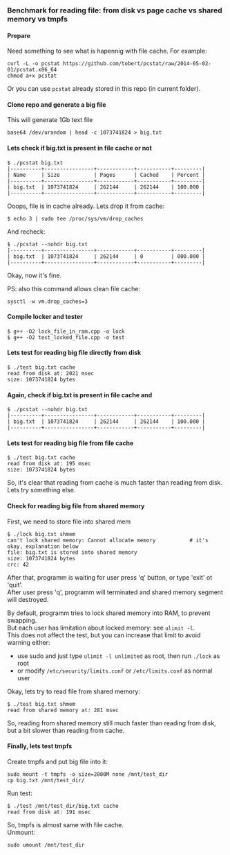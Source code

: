 ### Benchmark for reading file: from disk vs page cache vs shared memory vs tmpfs

#### Prepare
Need something to see what is hapennig with file cache. For example:
```
curl -L -o pcstat https://github.com/tobert/pcstat/raw/2014-05-02-01/pcstat.x86_64
chmod a+x pcstat
```

Or you can use `pcstat` already stored in this repo (in current folder).

#### Clone repo and generate a big file
This will generate 1Gb text file
```
base64 /dev/urandom | head -c 1073741824 > big.txt
```

#### Lets check if big.txt is present in file cache or not
```
$ ./pcstat big.txt 
|----------+----------------+------------+-----------+---------|
| Name     | Size           | Pages      | Cached    | Percent |
|----------+----------------+------------+-----------+---------|
| big.txt  | 1073741824     | 262144     | 262144    | 100.000 |
|----------+----------------+------------+-----------+---------|
```
Ooops, file is in cache already. Lets drop it from cache:
```
$ echo 3 | sudo tee /proc/sys/vm/drop_caches
```
And recheck:
```
$ ./pcstat --nohdr big.txt 
|----------+----------------+------------+-----------+---------|
| big.txt  | 1073741824     | 262144     | 0         | 000.000 |
|----------+----------------+------------+-----------+---------|
```
Okay, now it's fine.

PS: also this command allows clean file cache:
```
sysctl -w vm.drop_caches=3
```

#### Compile locker and tester
```
$ g++ -O2 lock_file_in_ram.cpp -o lock
$ g++ -O2 test_locked_file.cpp -o test
```

#### Lets test for reading big file directly from disk
```
$ ./test big.txt cache
read from disk at: 2021 msec
size: 1073741824 bytes
```

#### Again, check if big.txt is present in file cache and
```
$ ./pcstat --nohdr big.txt 
|----------+----------------+------------+-----------+---------|
| big.txt  | 1073741824     | 262144     | 262144    | 100.000 |
|----------+----------------+------------+-----------+---------|
```

#### Lets test for reading big file from file cache
```
$ ./test big.txt cache
read from disk at: 195 msec
size: 1073741824 bytes
```

So, it's clear that reading from cache is much faster than reading from disk.  
Lets try something else.

#### Check for reading big file from shared memory
First, we need to store file into shared mem
```
$ ./lock big.txt shmem
can't lock shared memory: Cannot allocate memory           # it's okay, explanation below
file: big.txt is stored into shared memory
size: 1073741824 bytes
crc: 42
```

After that, programm is waiting for user press 'q' button, or type 'exit' ot 'quit'.  
After user press 'q', programm will terminated and shared memory segment will destroyed.  
  
By default, programm tries to lock shared memory into RAM, to prevent swapping.  
But each user has limitation about locked memory: see `ulimit -l`.  
This does not affect the test, but you can increase that limit to avoid warning either:  
 - use sudo and just type `ulimit -l unlimited` as root, then run `./lock` as root
 - or modify `/etc/security/limits.conf` or `/etc/limits.conf` as normal user  
   
Okay, lets try to read file from shared memory:
```
$ ./test big.txt shmem
read from shared memory at: 281 msec
```
  
So, reading from shared memory still much faster than reading from disk, but a bit slower than reading from cache.  
  
#### Finally, lets test tmpfs
Create tmpfs and put big file into it:
```
sudo mount -t tmpfs -o size=2000M none /mnt/test_dir
cp big.txt /mnt/test_dir/
```

Run test:
```
$ ./test /mnt/test_dir/big.txt cache
read from disk at: 191 msec
```

So, tmpfs is almost same with file cache.  
Unmount:
```
sudo umount /mnt/test_dir
```









